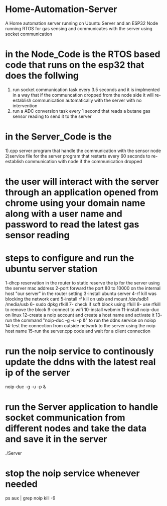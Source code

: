 # Home-Automation-Server
A Home automation server running on Ubuntu Server and an ESP32 Node running RTOS for gas sensing and communicates with the server using socket communication



# in the Node_Code is the RTOS based code that runs on the esp32 that does the follwing 
1) run socket communication task every 3.5 seconds and it is implmented in a way that if the communcation dropped from the node side it will re-establish communication automatically with the server with no intervention
2) run a ADC conversion task every 1 second that reads a butane gas sensor reading to send it to the server

# in the Server_Code is the 
1).cpp server program that handle the communication with the sensor node
2)service file for the server program that restarts every 60 seconds to re-establish communication with node if the communication dropped


# the user will interact with the server through an application opened from chrome using your domain name along with a user name and password to read the latest gas sensor reading 




# steps to configure and run the ubuntu server station
1-dhcp reservation in the router to static reserve the ip for the server using the server mac address
2-port forward the port 80 to 10000 on the internal host "our server" in the router setting
3-install ubuntu server
4-rf kill was blocking the network card
5-install rf kill on usb and mount /dev/sdb1 /media/usb
6- sudo dpkg rfkill
7- check if soft block using rfkill 
8- use rfkill to remove the block 
9-connect to wifi
10-install webmin
11-install noip-duc on linux
12-create a noip account and create a host name and activate it
13- run the command  "noip-duc -g <domain you creatd on noip.com> -u <username> -p <Password> &"   to run the ddns service on noiop 
14-test the connection from outside network to the server using the noip host name
15-run the server.cpp code and wait for a client connection


# run the noip service to continously update the ddns with the latest real ip of the server
noip-duc -g <domain you creatd on noip.com> -u <username> -p <Password> &

# run the Server application to handle socket communication from different nodes and take the data and save it in the server
./Server


# stop the noip service whenever needed
ps aux | grep noip
kill -9 <noip process number>

